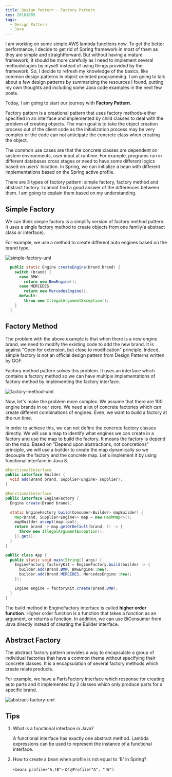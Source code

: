 ```yaml
---
title: Design Pattern - Factory Pattern 
key: 20181005
tags: 
  - Design Pattern
  - Java
---
```

I am working on some simple AWS lambda functions now. To get the better performance, I decide to get rid of Spring framework in most of them as they are simple and straightforward. But without having a mature framework, it should be more carefully as I need to implement several methodologies by myself instead of using things provided by the framework. So, I decide to refresh my knowledge of the basics, like common design patterns in object oriented programming. I am going to talk about a few design patterns by summarizing the resources I found, putting my own thoughts and including some Java code examples in the next few posts. 

Today, I am going to start our journey with **Factory Pattern**.

<!--more-->

Factory pattern is a creational pattern that uses factory methods-either specified in an interface and implemented by child classes to deal with the problem of creating objects. The main goal is to take the object creation process out of the client code as the initialization process may be very complex or the code can not anticipate the concrete class when creating the object.

The common use cases are that the concrete classes are dependent on system environments, user input at runtime. For example, programs run in different databases cross stages or need to have some different logics based on users' location. In Spring, we can initialize a bean with different implementations based on the Spring active profile.

There are 3 types of factory pattern: simple factory, factory method and abstract factory. I cannot find a good answer of the differences between them. I am going to explain them based on my understanding.  

## Simple Factory

We can think simple factory is a simplify version of factory method pattern. It uses a single factory method to create objects from one family(a abstract class or interface). 

For example, we use a method to create different auto engines based on the brand type. 

![simple-factory-uml](https://s3.amazonaws.com/runzhuo-me/image/simple-factory.png)

```java
  public static Engine createEngine(Brand brand) {
    switch (brand) {
      case BMW:
        return new BmwEngine();
      case MERCEDES:
        return new MercedesEngine();
      default:
        throw new IllegalArgumentException();
    }
  }
```

## Factory Method

The problem with the above example is that when there is a new engine brand, we need to modify the existing code to add the new brand. It is against "Open for extension, but close to modification" principle. Indeed, simple factory is not an official design pattern from Design Patterns written by GOF. 

Factory method pattern solves this problem. It uses an interface which contains a factory method so we can have multiple implementations of factory method by implementing the factory interface. 

![factory-method-uml](https://s3.amazonaws.com/runzhuo-me/image/simple-factory.png)

Now, let's make the problem more complex. We assume that there are 100 engine brands in our store. We need a lot of concrete factories which can create different combinations of engines. Even, we want to build a factory at the run time. 

In order to achieve this, we can not define the concrete factory classes directly. We will use a map to identify what engines we can create in a factory and use the map to build the factory. It means the factory is depend on the map. Based on "Depend upon abstractions, not concretions" principle, we will use a builder to create the map dynamically so we decouple the factory and the concrete map. Let's implement it by using functional interface in Java 8.

```java
@FunctionalInterface
public interface Builder {
  void add(Brand brand, Supplier<Engine> supplier);
}

@FunctionalInterface
public interface EngineFactory {
  Engine create(Brand brand);

  static EngineFactory build(Consumer<Builder> mapBuilder) {
    Map<Brand, Supplier<Engine>> map = new HashMap<>();
    mapBuilder.accept(map::put);
    return brand -> map.getOrDefault(brand, () -> {
      throw new IllegalArgumentException();
    }).get();
  }
}

public class App {
  public static void main(String[] args) {
    EngineFactory factoryKit = EngineFactory.build(builder -> {
      builder.add(Brand.BMW, BmwEngine::new);
      builder.add(Brand.MERCEDES, MercedesEngine::new);
    });

    Engine engine = factoryKit.create(Brand.BMW);
  }
}
```

The build method in EngineFactory interface is called **higher order function**. Higher order function is a function that takes a function as an argument, or returns a function. In addition, we can use BiConsumer from Java directly instead of creating the Builder interface. 

## Abstract Factory

The abstract factory pattern provides a way to encapsulate a group of individual factories that have a common theme without specifying their concrete classes. It is a encapsulation of several factory methods which create relate products.

For example, we have a PartsFactory interface which response for creating auto parts and it implemented by 2 classes which only produce parts for a specific brand.

![abstract-factory-uml](https://s3.amazonaws.com/runzhuo-me/image/abstract-factory.png)

## Tips

1. What is a functional interface in Java?

    A functional interface has exactly one abstract method. Lambda expressions can be used to represent the instance of a functional interface.

2. How to create a bean when profile is not equal to 'B' in Spring?

    `<beans profile="A,!B">` or `@Profile("A", "!B")`
